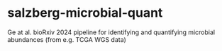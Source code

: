 # salzberg-microbial-quant
Ge at al. bioRxiv 2024 pipeline for identifying and quantifying microbial abundances (from e.g. TCGA WGS data)
